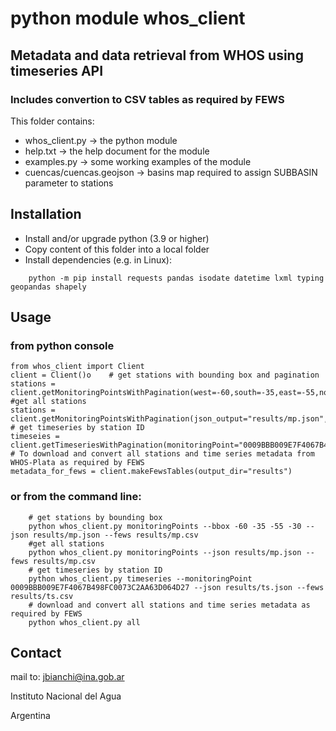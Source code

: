 # python module whos_client
## Metadata and data retrieval from WHOS using timeseries API
### Includes convertion to CSV tables as required by FEWS

This folder contains:
- whos_client.py -> the python module
- help.txt -> the help document for the module
- examples.py -> some working examples of the module
- cuencas/cuencas.geojson -> basins map required to assign SUBBASIN parameter to stations

## Installation
- Install and/or upgrade python (3.9 or higher)
- Copy content of this folder into a local folder
- Install dependencies (e.g. in Linux):
```
    python -m pip install requests pandas isodate datetime lxml typing geopandas shapely
```
## Usage
### from python console

    from whos_client import Client
    client = Client()o    # get stations with bounding box and pagination 
    stations = client.getMonitoringPointsWithPagination(west=-60,south=-35,east=-55,north=-30,json_output="results/mp.json",fews_output="results/mp.csv")
    #get all stations
    stations = client.getMonitoringPointsWithPagination(json_output="results/mp.json",fews_output="results/mp.csv")
    # get timeseries by station ID
    timeseies = client.getTimeseriesWithPagination(monitoringPoint="0009BBB009E7F4067B498FC0073C2AA63D064D27",json_output="results/ts.json",fews_output="results/ts.csv")
    # To download and convert all stations and time series metadata from WHOS-Plata as required by FEWS
    metadata_for_fews = client.makeFewsTables(output_dir="results")

### or from the command line:
```
    # get stations by bounding box
    python whos_client.py monitoringPoints --bbox -60 -35 -55 -30 --json results/mp.json --fews results/mp.csv
    #get all stations
    python whos_client.py monitoringPoints --json results/mp.json --fews results/mp.csv
    # get timeseries by station ID 
    python whos_client.py timeseries --monitoringPoint 0009BBB009E7F4067B498FC0073C2AA63D064D27 --json results/ts.json --fews results/ts.csv
    # download and convert all stations and time series metadata as required by FEWS
    python whos_client.py all
```

## Contact
mail to: [jbianchi@ina.gob.ar](mailto:jbianchi@ina.gob.ar)

Instituto Nacional del Agua

Argentina
